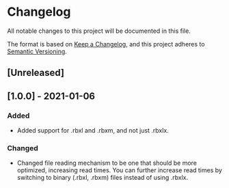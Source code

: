 # Changelog
All notable changes to this project will be documented in this file.

The format is based on [Keep a Changelog](https://keepachangelog.com/en/1.0.0/),
and this project adheres to [Semantic Versioning](https://semver.org/spec/v2.0.0.html).

## [Unreleased]

## [1.0.0] - 2021-01-06
### Added
- Added support for .rbxl and .rbxm, and not just .rbxlx.

### Changed
- Changed file reading mechanism to be one that should be more optimized, increasing read times. You can further increase read times by switching to binary (.rbxl, .rbxm) files instead of using .rbxlx.
